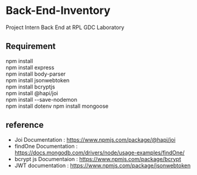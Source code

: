 # Back-End-Inventory

Project Intern Back End at RPL GDC Laboratory

## Requirement
npm install  
npm install express  
npm install body-parser  
npm install jsonwebtoken  
npm install bcryptjs  
npm install @hapi/joi  
npm install --save-nodemon  
npm install dotenv
npm install mongoose

## reference
- Joi Documentation      : https://www.npmjs.com/package/@hapi/joi
- findOne Documentation  : https://docs.mongodb.com/drivers/node/usage-examples/findOne/
- bcrypt js Documentaion : https://www.npmjs.com/package/bcrypt
- JWT documentation      : https://www.npmjs.com/package/jsonwebtoken



